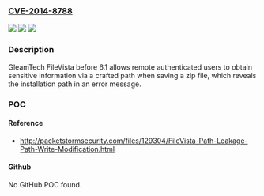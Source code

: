 ### [CVE-2014-8788](https://cve.mitre.org/cgi-bin/cvename.cgi?name=CVE-2014-8788)
![](https://img.shields.io/static/v1?label=Product&message=n%2Fa&color=blue)
![](https://img.shields.io/static/v1?label=Version&message=n%2Fa&color=blue)
![](https://img.shields.io/static/v1?label=Vulnerability&message=n%2Fa&color=brighgreen)

### Description

GleamTech FileVista before 6.1 allows remote authenticated users to obtain sensitive information via a crafted path when saving a zip file, which reveals the installation path in an error message.

### POC

#### Reference
- http://packetstormsecurity.com/files/129304/FileVista-Path-Leakage-Path-Write-Modification.html

#### Github
No GitHub POC found.

